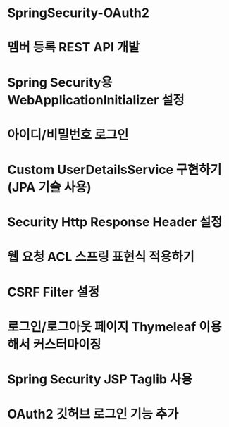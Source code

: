 # SpringSecurity-OAuth2
# 멤버 등록 REST API 개발
# Spring Security용 WebApplicationInitializer 설정
# 아이디/비밀번호 로그인
# Custom UserDetailsService 구현하기 (JPA 기술 사용)
# Security Http Response Header 설정
# 웹 요청 ACL 스프링 표현식 적용하기
# CSRF Filter 설정
# 로그인/로그아웃 페이지 Thymeleaf 이용해서 커스터마이징
# Spring Security JSP Taglib 사용
# OAuth2 깃허브 로그인 기능 추가
